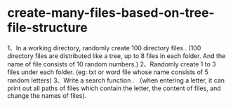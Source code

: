 # create-many-files-based-on-tree-file-structure
1、In a working directory, randomly create 100 directory files .
(100 directory files are distributed like a tree, up to 8 files in each folder. And the name of file consists of 10 random numbers.) 
2、Randomly create 1 to 3 files under each folder.
(eg: txt or word file whose name consists of 5 random letters) 
3、Write a search function .
（when entering a letter, it can print out all  paths of files which contain the letter, the content of files, and change the names of files).
